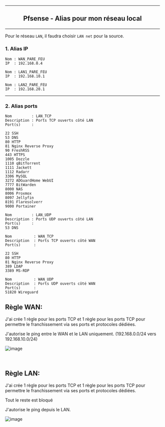 ------------------------------------------------------------------------------------------------------------------------------------------------------------------------------------------
## <p align='center'> Pfsense - Alias pour mon réseau local </p>
------------------------------------------------------------------------------------------------------------------------------------------------------------------------------------------



Pour le réseau `LAN`, il faudra choisir `LAN net` pour la source. 

### 1. Alias IP
```
Nom : WAN_PARE_FEU
IP  : 192.168.0.4

Nom : LAN1_PARE_FEU
IP  : 192.168.10.1

Nom : LAN2_PARE_FEU
IP  : 192.168.20.1
```

------------------------------------------------------------------------------------------------------------------------------------------------------------------------------------------
### 2. Alias ports
```
Nom         : LAN_TCP
Description : Ports TCP ouverts côté LAN
Port(s)     :

22 SSH
53 DNS
80 HTTP
81 Nginx Reverse Proxy
90 FreshRSS
443 HTTPS
1005 Dozzle
1110 qBitTorrent
1111 Jackett
1112 Radarr
3306 MySQL
3272 ADGuardHome WebUI
7777 BitWarden
8000 NAS
8006 Proxmox
8097 Jellyfin
8191 Flaresolverr
9000 Portainer
```

```
Nom         : LAN_UDP
Description : Ports UDP ouverts côté LAN
Port(s)     :
53 DNS
```


```
Nom          : WAN_TCP
Description  : Ports TCP ouverts côté WAN
Port(s)      :

22 SSH
80 HTTP 
81 Nginx Reverse Proxy
389 LDAP
3389 MS-RDP
```

```
Nom          : WAN_UDP
Description  : Ports UDP ouverts côté WAN
Port(s)      :
51820 Wireguard
```

## Règle WAN:
J'ai crée 1 règle pour les ports TCP et 1 règle pour les ports TCP pour permettre le franchissement via ses ports et protocoles dédiées.

J'autorise le ping entre le WAN et le LAN uniquement. (192.168.0.0/24 vers 192.168.10.0/24)

![image](https://github.com/dexter74/Linux/assets/35907/4e6cbe48-75d2-4e4e-a8ed-4cc6f9cbc9b1)

<br />

## Règle LAN:
J'ai crée 1 règle pour les ports TCP et 1 règle pour les ports TCP pour permettre le franchissement via ses ports et protocoles dédiées.

Tout le reste est bloqué

J'autorise le ping depuis le LAN.

![image](https://github.com/dexter74/Linux/assets/35907/a094e2e7-c23a-4f18-8d6f-d4a190fd7608)


